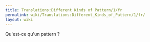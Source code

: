 ```yaml
---
title: Translations:Different Kinds of Pattern/1/fr
permalink: wiki/Translations:Different_Kinds_of_Pattern/1/fr/
layout: wiki
---
```


Qu'est-ce qu'un pattern ?

